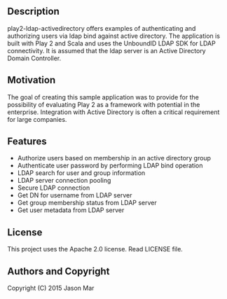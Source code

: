 ## Description

play2-ldap-activedirectory offers examples of authenticating and authorizing users via ldap bind against active directory.
The application is built with Play 2 and Scala and uses the UnboundID LDAP SDK for LDAP connectivity.
It is assumed that the ldap server is an Active Directory Domain Controller.

## Motivation

The goal of creating this sample application was to provide for the possibility of evaluating Play 2 as a framework with potential in the enterprise.
Integration with Active Directory is often a critical requirement for large companies.

## Features

  * Authorize users based on membership in an active directory group
  * Authenticate user password by performing LDAP bind operation
  * LDAP search for user and group information
  * LDAP server connection pooling
  * Secure LDAP connection
  * Get DN for username from LDAP server
  * Get group membership status from LDAP server
  * Get user metadata from LDAP server
  
## License

This project uses the Apache 2.0 license. Read LICENSE file.

## Authors and Copyright

Copyright (C) 2015 Jason Mar

